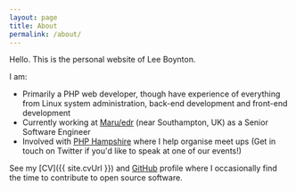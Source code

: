 ```yaml
---
layout: page
title: About
permalink: /about/
---
```


Hello. This is the personal website of Lee Boynton.

I am:

- Primarily a PHP web developer, though have experience of everything from Linux system administration, back-end development and front-end development
- Currently working at [Maru/edr](http://www.maruedr.com) (near Southampton, UK) as a Senior Software Engineer
- Involved with [PHP Hampshire](http://www.phphants.co.uk) where I help organise meet ups (Get in touch on Twitter if you'd like to speak at one of our events!)

See my [CV]({{ site.cvUrl }}) and [GitHub](http://github.com/lboynton) profile where I occasionally find the time to contribute to open source software.
